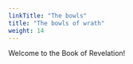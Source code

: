 ```yaml
---
linkTitle: "The bowls"
title: "The bowls of wrath"
weight: 14
---
```


Welcome to the Book of Revelation!

<!--more-->
